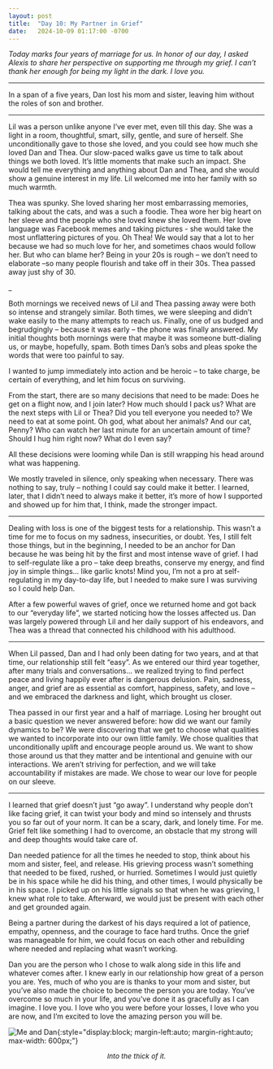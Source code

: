 ```yaml
---
layout: post
title:  "Day 10: My Partner in Grief"
date:   2024-10-09 01:17:00 -0700
---
```


*Today marks four years of marriage for us. In honor of our day, I asked Alexis to share her perspective on supporting me through my grief. I can’t thank her enough for being my light in the dark. I love you.*

---

In a span of a five years, Dan lost his mom and sister, leaving him without the roles of son and brother.

---

Lil was a person unlike anyone I’ve ever met, even till this day. She was a light in a room, thoughtful, smart, silly, gentle, and sure of herself. She unconditionally gave to those she loved, and you could see how much she loved Dan and Thea. Our slow-paced walks gave us time to talk about things we both loved. It’s little moments that make such an impact. She would tell me everything and anything about Dan and Thea, and she would show a genuine interest in my life. Lil welcomed me into her family with so much warmth.

Thea was spunky. She loved sharing her most embarrassing memories, talking about the cats, and was a such a foodie. Thea wore her big heart on her sleeve and the people who she loved knew she loved them. Her love language was Facebook memes and taking pictures - she would take the most unflattering pictures of you. Oh Thea! We would say that a lot to her because we had so much love for her, and sometimes chaos would follow her. But who can blame her? Being in your 20s is rough – we don’t need to elaborate –so many people flourish and take off in their 30s. Thea passed away just shy of 30.

_

Both mornings we received news of Lil and Thea passing away were both so intense and strangely similar. Both times, we were sleeping and didn’t wake easily to the many attempts to reach us. Finally, one of us budged and begrudgingly – because it was early – the phone was finally answered. My initial thoughts both mornings were that maybe it was someone butt-dialing us, or maybe, hopefully, spam. Both times Dan’s sobs and pleas spoke the words that were too painful to say.

I wanted to jump immediately into action and be heroic – to take charge, be certain of everything, and let him focus on surviving.

From the start, there are so many decisions that need to be made: Does he get on a flight now, and I join later? How much should I pack us? What are the next steps with Lil or Thea? Did you tell everyone you needed to? We need to eat at some point. Oh god, what about her animals? And our cat, Penny? Who can watch her last minute for an uncertain amount of time? Should I hug him right now? What do I even say?

All these decisions were looming while Dan is still wrapping his head around what was happening.

We mostly traveled in silence, only speaking when necessary. There was nothing to say, truly – nothing I could say could make it better. I learned, later, that I didn’t need to always make it better, it’s more of how I supported and showed up for him that, I think, made the stronger impact.

---

Dealing with loss is one of the biggest tests for a relationship. This wasn’t a time for me to focus on my sadness, insecurities, or doubt. Yes, I still felt those things, but in the beginning, I needed to be an anchor for Dan because he was being hit by the first and most intense wave of grief. I had to self-regulate like a pro – take deep breaths, conserve my energy, and find joy in simple things... like garlic knots! Mind you, I’m not a pro at self-regulating in my day-to-day life, but I needed to make sure I was surviving so I could help Dan.

After a few powerful waves of grief, once we returned home and got back to our “everyday life”, we started noticing how the losses affected us. Dan was largely powered through Lil and her daily support of his endeavors, and Thea was a thread that connected his childhood with his adulthood.

---

When Lil passed, Dan and I had only been dating for two years, and at that time, our relationship still felt “easy”. As we entered our third year together, after many trials and conversations... we realized trying to find perfect peace and living happily ever after is dangerous delusion. Pain, sadness, anger, and grief are as essential as comfort, happiness, safety, and love – and we embraced the darkness and light, which brought us closer.

Thea passed in our first year and a half of marriage. Losing her brought out a basic question we never answered before: how did we want our family dynamics to be? We were discovering that we get to choose what qualities we wanted to incorporate into our own little family. We chose qualities that unconditionally uplift and encourage people around us. We want to show those around us that they matter and be intentional and genuine with our interactions. We aren’t striving for perfection, and we will take accountability if mistakes are made. We chose to wear our love for people on our sleeve.

---

I learned that grief doesn’t just “go away”. I understand why people don’t like facing grief, it can twist your body and mind so intensely and thrusts you so far out of your norm.  It can be a scary, dark, and lonely time. For me. Grief felt like something I had to overcome, an obstacle that my strong will and deep thoughts would take care of.

Dan needed patience for all the times he needed to stop, think about his mom and sister, feel, and release. His grieving process wasn’t something that needed to be fixed, rushed, or hurried. Sometimes I would just quietly be in his space while he did his thing, and other times, I would physically be in his space. I picked up on his little signals so that when he was grieving, I knew what role to take. Afterward, we would just be present with each other and get grounded again.

Being a partner during the darkest of his days required a lot of patience, empathy, openness, and the courage to face hard truths. Once the grief was manageable for him, we could focus on each other and rebuilding where needed and replacing what wasn’t working.

Dan you are the person who I chose to walk along side in this life and whatever comes after. I knew early in our relationship how great of a person you are. Yes, much of who you are is thanks to your mom and sister, but you’ve also made the choice to become the person you are today. You’ve overcome so much in your life, and you’ve done it as gracefully as I can imagine. I love you. I love who you were before your losses, I love who you are now, and I’m excited to love the amazing person you will be.

![Me and Dan](../../../assets/img/post-10.jpeg){:style="display:block; margin-left:auto; margin-right:auto; max-width: 600px;"}
<p style="text-align: center; font-size: .85rem;"><em>Into the thick of it.</em></p>